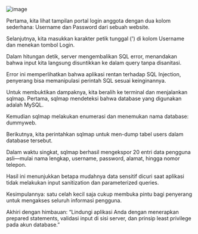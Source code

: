 ![image](https://github.com/user-attachments/assets/f1309563-c560-4dde-bb5c-37d1c15ca3b9)

Pertama, kita lihat tampilan portal login anggota dengan dua kolom sederhana: Username dan Password dari sebuah website.

Selanjutnya, kita masukkan karakter petik tunggal (') di kolom Username dan menekan tombol Login.

Dalam hitungan detik, server mengembalikan SQL error, menandakan bahwa input kita langsung disuntikkan ke dalam query tanpa disanitasi.

Error ini memperlihatkan bahwa aplikasi rentan terhadap SQL Injection, penyerang bisa memanipulasi perintah SQL sesuai keinginannya.

Untuk membuktikan dampaknya, kita beralih ke terminal dan menjalankan sqlmap. Pertama, sqlmap mendeteksi bahwa database yang digunakan adalah MySQL.

Kemudian sqlmap melakukan enumerasi dan menemukan nama database: dummyweb.

Berikutnya, kita perintahkan sqlmap untuk men-dump tabel users dalam database tersebut.

Dalam waktu singkat, sqlmap berhasil mengekspor 20 entri data pengguna asli—mulai nama lengkap, username, password, alamat, hingga nomor telepon.

Hasil ini menunjukkan betapa mudahnya data sensitif dicuri saat aplikasi tidak melakukan input sanitization dan parameterized queries.

Kesimpulannya: satu celah kecil saja cukup membuka pintu bagi penyerang untuk mengakses seluruh informasi pengguna.

Akhiri dengan himbauan: “Lindungi aplikasi Anda dengan menerapkan prepared statements, validasi input di sisi server, dan prinsip least privilege pada akun database.”
